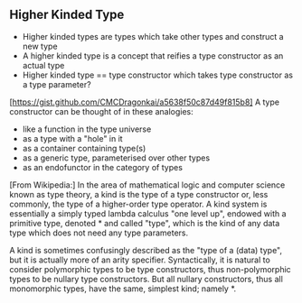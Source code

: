 Higher Kinded Type
--------------------
* Higher kinded types are types which take other types and construct a new type
* A higher kinded type is a concept that reifies a type constructor as an actual type
* Higher kinded type == type constructor which takes type constructor as a type parameter?

[https://gist.github.com/CMCDragonkai/a5638f50c87d49f815b8]
A type constructor can be thought of in these analogies:
* like a function in the type universe
* as a type with a "hole" in it
* as a container containing type(s)
* as a generic type, parameterised over other types
* as an endofunctor in the category of types

[From Wikipedia:]
In the area of mathematical logic and computer science known as type theory, a kind is the type of a type constructor or, less commonly, the type of a higher-order type operator. A kind system is essentially a simply typed lambda calculus "one level up", endowed with a primitive type, denoted * and called "type", which is the kind of any data type which does not need any type parameters.

A kind is sometimes confusingly described as the "type of a (data) type", but it is actually more of an arity specifier. Syntactically, it is natural to consider polymorphic types to be type constructors, thus non-polymorphic types to be nullary type constructors. But all nullary constructors, thus all monomorphic types, have the same, simplest kind; namely *.
